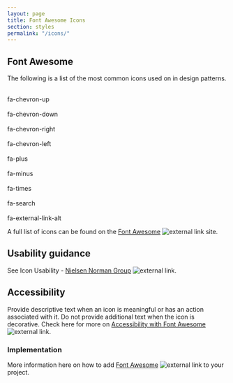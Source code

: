 ```yaml
---
layout: page
title: Font Awesome Icons
section: styles
permalink: "/icons/"
---
```



## Font Awesome

The following is a list of the most common icons used on in design patterns.

<div class="boxes-icons">
  <div class="box-icons-wrap">
    <i class="fas fa-chevron-up"></i><br />
    fa-chevron-up
  </div>
  <div class="box-icons-wrap">
    <i class="fas fa-chevron-down"></i><br />
    fa-chevron-down
  </div>
  <div class="box-icons-wrap">
    <i class="fas fa-chevron-right"></i><br />
    fa-chevron-right
  </div>
  <div class="box-icons-wrap">
    <i class="fas fa-chevron-left"></i><br />
    fa-chevron-left
  </div>
  <div class="box-icons-wrap">
    <i class="fas fa-plus"></i><br />
    fa-plus
  </div>
  <div class="box-icons-wrap">
    <i class="fas fa-minus"></i><br />
    fa-minus
  </div>
  <div class="box-icons-wrap">
    <i class="fas fa-times"></i><br />
    fa-times
  </div>
  <div class="box-icons-wrap">
    <i class="fas fa-search"></i><br />
    fa-search
  </div>
  <div class="box-icons-wrap">
    <i class="fas fa-external-link-alt"></i><br />
    fa-external-link-alt
  </div>
</div>

A full list of icons can be found on the [Font Awesome](https://fontawesome.com/icons?d=gallery) ![external link](../assets/img/ext-link.png) site.

## Usability guidance
See Icon Usability - [Nielsen Norman Group](https://www.nngroup.com/articles/icon-usability/) ![external link](../assets/img/ext-link.png).

## Accessibility
Provide descriptive text when an icon is meaningful or has an action associated with it. Do not provide additional text when the icon is decorative.
Check here for more on [Accessibility with Font Awesome](https://fontawesome.com/how-to-use/on-the-web/other-topics/accessibility) ![external link](../assets/img/ext-link.png).

### Implementation
More information here on how to add [Font Awesome](https://fontawesome.com/how-to-use/on-the-web/setup/getting-started?using=web-fonts-with-css) ![external link](../assets/img/ext-link.png) to your project.
